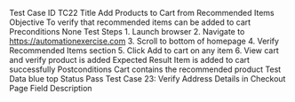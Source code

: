Test Case ID			TC22
Title				Add Products to Cart from Recommended Items
Objective			To verify that recommended items can be added to 				cart
Preconditions			None
Test Steps			1. Launch browser
2. Navigate to https://automationexercise.com
3. Scroll to bottom of homepage
4. Verify Recommended Items section
5. Click Add to cart on any item
6. View cart and verify product is added
Expected Result		Item is added to cart successfully
Postconditions		Cart contains the recommended product
Test Data			blue top
Status				Pass
Test Case 23: Verify Address Details in Checkout Page
Field				Description